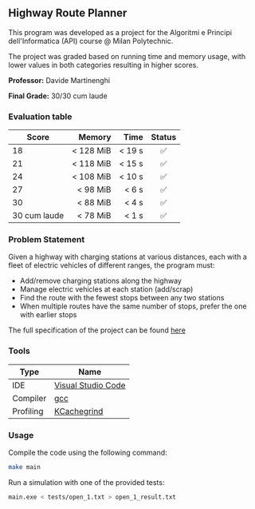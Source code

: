 ## Highway Route Planner

This program was developed as a project for the Algoritmi e Principi dell'Informatica (API) course @ Milan Polytechnic.

The project was graded based on running time and memory usage, with lower values in both categories resulting in higher scores.

**Professor:** Davide Martinenghi

**Final Grade:** 30/30 cum laude

### Evaluation table
| Score        |   Memory  | Time    |       Status       |
|--------------|----------:|--------:|:------------------:|
| 18           | < 128 MiB | < 19 s  | :white_check_mark: |
| 21           | < 118 MiB | < 15 s  | :white_check_mark: |
| 24           | < 108 MiB | < 10 s  | :white_check_mark: |
| 27           |  < 98 MiB | < 6 s   | :white_check_mark: |
| 30           |  < 88 MiB | < 4 s   | :white_check_mark: |
| 30 cum laude |  < 78 MiB | < 1 s   | :white_check_mark: |

### Problem Statement
Given a highway with charging stations at various distances, each with a fleet of electric vehicles of different ranges, the program must:

- Add/remove charging stations along the highway
- Manage electric vehicles at each station (add/scrap)
- Find the route with the fewest stops between any two stations
- When multiple routes have the same number of stops, prefer the one with earlier stops

The full specification of the project can be found [here](https://github.com/SalimSalici/API_LT_22_23/blob/main/Specifica_2022-2023.pdf)

### Tools

| Type                | Name                                                   |
|---------------------|--------------------------------------------------------|
| IDE                 | [Visual Studio Code](https://code.visualstudio.com/)   |
| Compiler            | [gcc](https://gcc.gnu.org/)                            |
| Profiling           | [KCachegrind](https://apps.kde.org/kcachegrind/)       |

### Usage

Compile the code using the following command:
```sh
make main
```

Run a simulation with one of the provided tests:
```sh
main.exe < tests/open_1.txt > open_1_result.txt
```
